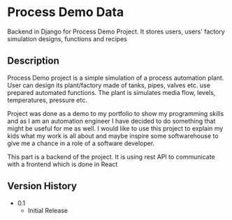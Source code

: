 # Process Demo Data

Backend in Django for Process Demo Project. It stores users, users' factory simulation designs, functions and recipes

## Description

Process Demo project is a simple simulation of a process automation plant. User can design its plant/factory made of
tanks, pipes, valves etc. use prepared automated functions. The plant is simulates media flow, levels, temperatures,
pressure etc.

Project was done as a demo to my portfolio to show my programming skills and as I am an automation engineer I have
decided to do something that might be useful for me as well. I would like to use this project to explain my kids what
my work is all about and maybe inspire some softwarehouse to give me a chance in a role of a software developer.

This part is a backend of the project. It is using rest API to communicate with a frontend which is done in React

## Version History

* 0.1
    * Initial Release